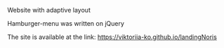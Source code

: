 Website with adaptive layout

Hamburger-menu was written on jQuery

The site is available at the link: https://viktoriia-ko.github.io/landingNoris
